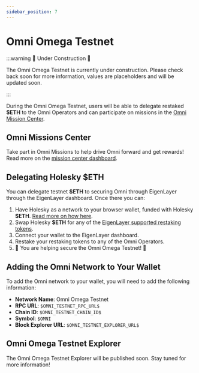 ```yaml
---
sidebar_position: 7
---
```


# Omni Omega Testnet

:::warning 🚧 Under Construction 🚧

The Omni Omega Testnet is currently under construction. Please check back soon for more information, values are placeholders and will be updated soon.

:::

During the Omni Omega Testnet, users will be able to delegate restaked **\$ETH** to the Omni Operators and can participate on missions in the [Omni Mission Center](https://missions.omni.network/).

## Omni Missions Center

Take part in Omni Missions to help drive Omni forward and get rewards! Read more on the [mission center dashboard](https://missions.omni.network/).

## Delegating Holesky \$ETH

You can delegate testnet **\$ETH** to securing Omni through EigenLayer through the EigenLayer dashboard. Once there you can:

1. Have Holesky as a network to your browser wallet, funded with Holesky **\$ETH**. [Read more on how here](https://www.coingecko.com/learn/holesky-testnet-eth).
2. Swap Holesky **\$ETH** for any of the [EigenLayer supported restaking tokens](https://docs.eigenlayer.xyz/eigenlayer/restaking-guides/restaking-user-guide/stage-2-testnet/obtaining-testnet-eth-and-liquid-staking-tokens-lsts).
3. Connect your wallet to the EigenLayer dashboard.
4. Restake your restaking tokens to any of the Omni Operators.
5. 🎉 You are helping secure the Omni Omega Testnet! 🎉

## Adding the Omni Network to Your Wallet

To add the Omni network to your wallet, you will need to add the following information:

- **Network Name**: Omni Omega Testnet
- **RPC URL**: `$OMNI_TESTNET_RPC_URL$`
- **Chain ID**: `$OMNI_TESTNET_CHAIN_ID$`
- **Symbol**: `$OMNI`
- **Block Explorer URL**: `$OMNI_TESTNET_EXPLORER_URL$`

## Omni Omega Testnet Explorer

The Omni Omega Testnet Explorer will be published soon. Stay tuned for more information!

